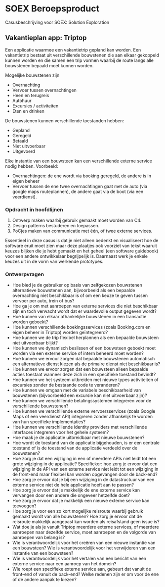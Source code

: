 # SOEX Beroepsproduct
Casusbeschrijving voor SOEX: Solution Exploration

## Vakantieplan app: Triptop

Een applicatie waarmee een vakantietrip gepland kan worden. Een vakantietrip bestaat uit verschillende bouwstenen die aan elkaar gekoppeld kunnen worden en die samen een trip vormen waarbij de route langs alle bouwstenen bepaald moet kunnen worden. 

Mogelijke bouwstenen zijn 
- Overnachting
- Vervoer tussen overnachtingen
- Heen en terugreis
- Autohuur
- Excursies / activiteiten
- Eten en drinken

De bouwstenen kunnen verschillende toestanden hebben: 
- Gepland
- Geregeld
- Betaald
- Niet uitvoerbaar
- Uitgevoerd

Elke instantie van een bouwsteen kan een verschillende externe service nodig hebben. 
Voorbeeld:

- Overnachtingen: de ene wordt via booking geregeld, de andere is in eigen beheer
- Vervoer tussen de ene twee overnachtingen gaat met de auto (via google maps routeplannen), de andere gaat via de boot (via een veerdienst).

### Opdracht in hoofdlijnen

1. Ontwerp maken waarbij gebruik gemaakt moet worden van C4.  
2. Design patterns bestuderen en toepassen. 
3. PoCjes maken van communicatie met één, of twee externe services.

Essentieel in deze casus is dat je niet alleen bedenkt en visualiseert hoe de software eruit moet zien maar deze plaatjes ook voorziet van tekst waaruit keuzes blijken die je hebt gemaakt en het geheel (een software guidebook) voor een andere ontwikkelaar begrijpelijk is. Daarnaast werk je enkele keuzes uit in de vorm van werkende prototypes. 

### Ontwerpvragen
* Hoe bied je de gebruiker op basis van zelfgekozen bouwstenen alternatieve bouwstenen aan, bijvoorbeeld als een bepaalde overnachting niet beschikbaar is of om een keuze te geven tussen vervoer per auto, trein of bus?
* Hoe ga je om met aanroepen van externe services die niet beschikbaar zijn en toch verwacht wordt dat er waardevolle output gegeven wordt?
* Hoe kunnen van elkaar afhankelijke bouwstenen in een transactie worden geboekt?
* Hoe kunnen verschillende boekingsservices (zoals Booking.com en eigen beheer in Triptop) worden geïntegreerd?
* Hoe kunnen we de trip flexibel herplannen als een bepaalde bouwsteen niet uitvoerbaar blijkt?
* Hoe kunnen we dynamisch beslissen of een bouwsteen geboekt moet worden via een externe service of intern beheerd moet worden?
* Hoe kunnen we ervoor zorgen dat bepaalde bouwstenen automatisch een alternatieve dienst kiezen als de primaire dienst niet beschikbaar is?
* Hoe kunnen we ervoor zorgen dat een bouwsteen alleen bepaalde acties toestaat wanneer deze zich in een specifieke toestand bevindt?
* Hoe kunnen we het systeem uitbreiden met nieuwe types activiteiten of excursies zonder de bestaande code te veranderen?
* Hoe kunnen we omgaan met de variabele beschikbaarheid van bouwstenen (bijvoorbeeld een excursie kan niet uitvoerbaar zijn)?
* Hoe kunnen we verschillende betalingssystemen integreren voor de verschillende bouwstenen?
* Hoe kunnen we verschillende externe vervoersservices (zoals Google Maps of een veerdienst API) integreren zonder afhankelijk te worden van hun specifieke implementaties?
* Hoe kunnen we verschillende identity providers met verschillende interfaces integreren voor het gehele systeem?
* Hoe maak je de applicatie uitbreidbaar met nieuwe bouwstenen?
* Hoe wordt de toestand van de applicatie bijgehouden, is er een centrale toestand of is de toestand van de applicatie verdeeld over de bouwstenen? 
* Hoe zorg je dat een wijziging in een of meerdere APIs niet leidt tot een grote wijziging in de applicatie? Specifieker: hoe zorg je ervoor dat een wijziging in de API van een externe service niet leidt tot een wijziging in de front-end maar flexibel kan worden opgevangen door de back-end?
* Hoe zorg je ervoor dat je bij een wijziging in de datastructuur van een externe service niet de hele applicatie hoeft aan te passen?
* Hoe zorg je ervoor dat je makkelijk de ene externe service kan vervangen door een andere die ongeveer hetzelfde doet?
* Hoe zorg je ervoor dat je makkelijk een nieuwe externe service kan toevoegen?
* Hoe zorg je voor een zo kort mogelijke reisroute waarbij gebruik gemaakt wordt van alle bouwstenen? Hoe zorg je ervoor dat de reisroute makkelijk aangepast kan worden als reisafstand geen issue is?
* Wat doe je als je vanuit Triptop meerdere externe services, of meerdere aanroepen naar dezelfde service, moet aanroepen en de volgorde van aanroepen van belang is?
* Wie is verantwoordelijk voor het creëren van een nieuwe instantie van een bouwsteen? Wie is verantwoordelijk voor het verwijderen van een instantie van een bouwsteen?
* Wie is verantwoordelijk voor het vertalen van een bericht van een externe service naar een aanroep van het domein? 
* Wie roept een specifieke externe service aan, gebeurt dat vanuit de front-end of vanuit de back-end? Welke redenen zijn er om voor de ene of de andere aanpak te kiezen?